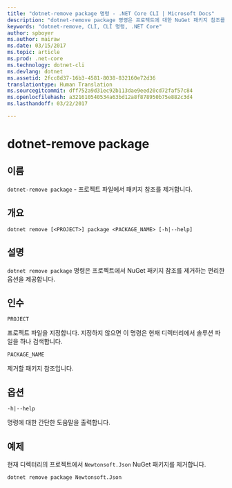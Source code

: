 ```yaml
---
title: "dotnet-remove package 명령 - .NET Core CLI | Microsoft Docs"
description: "dotnet-remove package 명령은 프로젝트에 대한 NuGet 패키지 참조를 제거하는 편리한 옵션을 제공합니다."
keywords: "dotnet-remove, CLI, CLI 명령, .NET Core"
author: spboyer
ms.author: mairaw
ms.date: 03/15/2017
ms.topic: article
ms.prod: .net-core
ms.technology: dotnet-cli
ms.devlang: dotnet
ms.assetid: 2fcc8d37-16b3-4581-8038-832160e72d36
translationtype: Human Translation
ms.sourcegitcommit: dff752a9d31ec92b113dae9eed20cd72faf57c84
ms.openlocfilehash: a321610540534a63bd12a8f878950b75e882c3d4
ms.lasthandoff: 03/22/2017

---
```


# <a name="dotnet-remove-package"></a>dotnet-remove package

## <a name="name"></a>이름

`dotnet-remove package` - 프로젝트 파일에서 패키지 참조를 제거합니다.

## <a name="synopsis"></a>개요

`dotnet remove [<PROJECT>] package <PACKAGE_NAME> [-h|--help]`

## <a name="description"></a>설명

`dotnet remove package` 명령은 프로젝트에서 NuGet 패키지 참조를 제거하는 편리한 옵션을 제공합니다.

## <a name="arguments"></a>인수

`PROJECT`

프로젝트 파일을 지정합니다. 지정하지 않으면 이 명령은 현재 디렉터리에서 솔루션 파일을 하나 검색합니다.

`PACKAGE_NAME`

제거할 패키지 참조입니다.

## <a name="options"></a>옵션

`-h|--help`

명령에 대한 간단한 도움말을 출력합니다.

## <a name="examples"></a>예제

현재 디렉터리의 프로젝트에서 `Newtonsoft.Json` NuGet 패키지를 제거합니다.

`dotnet remove package Newtonsoft.Json`
